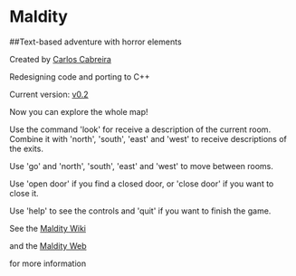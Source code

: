 # Maldity
##Text-based adventure with horror elements

Created by [Carlos Cabreira](https://github.com/carcasanchez/Maldity)


Redesigning code and porting to C++

Current version: [v0.2](https://github.com/carcasanchez/Maldity/releases/tag/v0.2)

Now you can explore the whole map! 

Use the command 'look' for receive a description of the current room. Combine it with 'north', 'south', 'east' and 'west' to receive descriptions of the exits.

Use 'go' and 'north', 'south', 'east' and 'west' to move between rooms.

Use 'open door' if you find a closed door, or 'close door' if you want to close it.

Use 'help' to see the controls and 'quit' if you want to finish the game.



See the [Maldity Wiki](https://github.com/carcasanchez/Maldity/wiki/Maldity:-Sea's-silence)

and the [Maldity Web](http://carcasanchez.github.io/Maldity)

for more information

